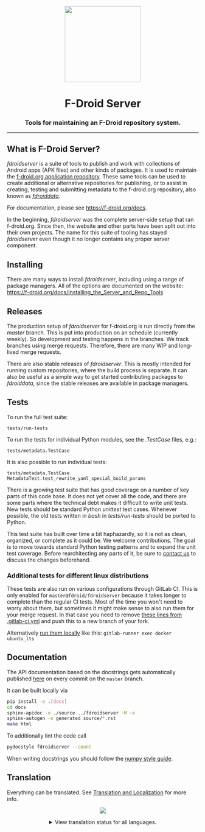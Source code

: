 <div align="center">

<p><img src="https://gitlab.com/fdroid/artwork/-/raw/master/fdroid-logo-2015/fdroid-logo.svg" width="200"></p>

# F-Droid Server
### Tools for maintaining an F-Droid repository system.

</div>

---

## What is F-Droid Server?

_fdroidserver_ is a suite of tools to publish and work with collections of
Android apps (APK files) and other kinds of packages.  It is used to maintain
the [f-droid.org application repository](https://f-droid.org/packages).  These
same tools can be used to create additional or alternative repositories for
publishing, or to assist in creating, testing and submitting metadata to the
f-droid.org repository, also known as
[_fdroiddata_](https://gitlab.com/fdroid/fdroiddata).

For documentation, please see <https://f-droid.org/docs>.

In the beginning, _fdroidserver_ was the complete server-side setup that ran
f-droid.org.  Since then, the website and other parts have been split out into
their own projects.  The name for this suite of tooling has stayed
_fdroidserver_ even though it no longer contains any proper server component.


## Installing

There are many ways to install _fdroidserver_, including using a range of
package managers.  All of the options are documented on the website:
https://f-droid.org/docs/Installing_the_Server_and_Repo_Tools


## Releases

The production setup of _fdroidserver_ for f-droid.org is run directly from the
_master_ branch.  This is put into production on an schedule (currently weekly).
So development and testing happens in the branches. We track branches using
merge requests.  Therefore, there are many WIP and long-lived merge requests.

There are also stable releases of _fdroidserver_.  This is mostly intended for
running custom repositories, where the build process is separate.  It can also
be useful as a simple way to get started contributing packages to _fdroiddata_,
since the stable releases are available in package managers.


## Tests

To run the full test suite:

    tests/run-tests

To run the tests for individual Python modules, see the _.TestCase_ files, e.g.:

    tests/metadata.TestCase

It is also possible to run individual tests:

    tests/metadata.TestCase MetadataTest.test_rewrite_yaml_special_build_params

There is a growing test suite that has good coverage on a number of key parts of
this code base.  It does not yet cover all the code, and there are some parts
where the technical debt makes it difficult to write unit tests.  New tests
should be standard Python _unittest_ test cases.  Whenever possible, the old
tests written in _bash_ in _tests/run-tests_ should be ported to Python.

This test suite has built over time a bit haphazardly, so it is not as clean,
organized, or complete as it could be.  We welcome contributions.  The goal is
to move towards standard Python testing patterns and to expand the unit test
coverage.  Before rearchitecting any parts of it, be sure to [contact
us](https://f-droid.org/about) to discuss the changes beforehand.


### Additional tests for different linux distributions

These tests are also run on various configurations through GitLab CI. This is
only enabled for `master@fdroid/fdroidserver` because it takes longer to
complete than the regular CI tests.  Most of the time you won't need to worry
about them, but sometimes it might make sense to also run them for your merge
request. In that case you need to remove [these lines from .gitlab-ci.yml](https://gitlab.com/fdroid/fdroidserver/-/blob/0124b9dde99f9cab19c034cbc7d8cc6005a99b48/.gitlab-ci.yml#L90-91)
and push this to a new branch of your fork.

Alternatively [run them
locally](https://docs.gitlab.com/runner/commands/README.html#gitlab-runner-exec)
like this: `gitlab-runner exec docker ubuntu_lts`


## Documentation

The API documentation based on the docstrings gets automatically
published [here](https://fdroid.gitlab.io/fdroidserver) on every commit
on the `master` branch.

It can be built locally via

```bash
pip install -e .[docs]
cd docs
sphinx-apidoc -o ./source ../fdroidserver -M -e
sphinx-autogen -o generated source/*.rst
make html
```

To additionally lint the code call
```bash
pydocstyle fdroidserver --count
```

When writing docstrings you should follow the
[numpy style guide](https://numpydoc.readthedocs.io/en/latest/format.html).


## Translation

Everything can be translated.  See
[Translation and Localization](https://f-droid.org/docs/Translation_and_Localization)
for more info.

<div align="center">

[![](https://hosted.weblate.org/widgets/f-droid/-/287x66-white.png)](https://hosted.weblate.org/engage/f-droid)

<details>
<summary>View translation status for all languages.</summary>

[![](https://hosted.weblate.org/widgets/f-droid/-/fdroidserver/multi-auto.svg)](https://hosted.weblate.org/engage/f-droid/?utm_source=widget)

</details>

</div>
